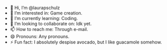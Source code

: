 - 👋 Hi, I’m @laurapschulz
- 👀 I’m interested in: Game creation.
- 🌱 I’m currently learning: Coding.
- 💞️ I’m looking to collaborate on: Idk yet.
- 📫 How to reach me: Through e-mail.
- 😄 Pronouns: Any pronouns.
- ⚡ Fun fact: I absolutely despise avocado, but I like guacamole somehow.

<!---
laurapschulz/laurapschulz is a ✨ special ✨ repository because its `README.md` (this file) appears on your GitHub profile.
You can click the Preview link to take a look at your changes.
--->
